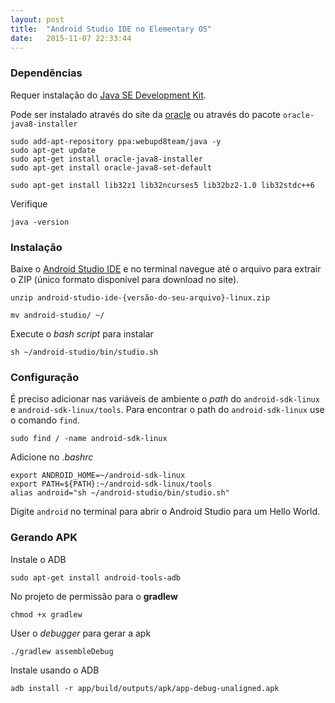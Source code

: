 ```yaml
---
layout: post
title:  "Android Studio IDE no Elementary OS"
date:   2015-11-07 22:33:44
---
```


### Dependências

Requer instalação do [Java SE Development Kit][java_se].

Pode ser instalado através do site da [oracle][java_se] ou através do pacote `oracle-java8-installer`

```
sudo add-apt-repository ppa:webupd8team/java -y
sudo apt-get update
sudo apt-get install oracle-java8-installer
sudo apt-get install oracle-java8-set-default
```

```
sudo apt-get install lib32z1 lib32ncurses5 lib32bz2-1.0 lib32stdc++6
```

Verifique

```
java -version
```

### Instalação

Baixe o [Android Studio IDE][android_studio] e no terminal navegue até o arquivo para extrair o ZIP (único formato disponível para download no site).

```
unzip android-studio-ide-{versão-do-seu-arquivo}-linux.zip
```

```
mv android-studio/ ~/
```

Execute o *bash script* para instalar

```
sh ~/android-studio/bin/studio.sh
```

### Configuração

É preciso adicionar nas variáveis de ambiente o *path*  do `android-sdk-linux` e `android-sdk-linux/tools`. Para encontrar o path do `android-sdk-linux` use o comando `find`.

```
sudo find / -name android-sdk-linux
```

Adicione no *.bashrc*

```
export ANDROID_HOME=~/android-sdk-linux
export PATH=${PATH}:~/android-sdk-linux/tools
alias android="sh ~/android-studio/bin/studio.sh"
```

Digite `android` no terminal para abrir o Android Studio para um Hello World.

### Gerando APK

Instale o ADB

```
sudo apt-get install android-tools-adb
```

No projeto de permissão para o **gradlew**

```
chmod +x gradlew
```

User o *debugger* para gerar a apk


```
./gradlew assembleDebug

```

Instale usando o ADB

```
adb install -r app/build/outputs/apk/app-debug-unaligned.apk
```

[java_se]: http://www.oracle.com/technetwork/pt/java/javase/downloads/index.html
[android_studio]: http://developer.android.com/sdk/index.html
